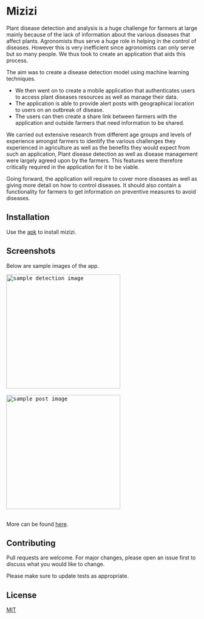 # Mizizi 

Plant disease detection and analysis is a huge challenge for farmers at large mainly because of the lack of information about the various diseases that affect plants. Agronomists thus serve a huge role in helping in the control of diseases. However this is very inefficient since agronomists can only serve but so many people. We thus took to create an application that aids this process.

The aim was to create a disease detection model using machine learning techniques.
- We then went on to create a mobile application that authenticates users to access plant diseases resources as well as manage their data. 
- The application is able to provide alert posts with geographical location to users on an outbreak of disease. 
- The users can then create a share link between farmers with the application and outside farmers that need information to be shared.

We carried out extensive research from different age groups and levels of experience amongst farmers to identify the various challenges they experienced in agriculture as well as the benefits they would expect from such an application, Plant disease detection as well as disease management were largely agreed upon by the farmers. This features were therefore critically required in the application for it to be viable.

Going forward, the application will require to cover more diseases as well as giving more detail on how to control diseases. It should also contain a functionality for farmers to get information on preventive measures to avoid diseases.


## Installation

Use the [apk](https://github.com/albusaidyy/Mizizi/blob/master/app/release/app-release.apk) to install mizizi.

## Screenshots

Below are sample images of the app.

<kbd>
<img src="https://github.com/albusaidyy/Mizizi/blob/master/screenshots/1.jpg" alt="sample detection image" width="300" >
</kbd>
<br>
<br>
  
<kbd> 
<img src="https://github.com/albusaidyy/Mizizi/blob/master/screenshots/4.jpg" alt="sample post image" width="300" >
</kbd>
<br>
<br>

More can be found [here](https://github.com/albusaidyy/Mizizi/tree/master/screenshots).


## Contributing
Pull requests are welcome. For major changes, please open an issue first to discuss what you would like to change.

Please make sure to update tests as appropriate.

## License
[MIT](https://choosealicense.com/licenses/mit/)





